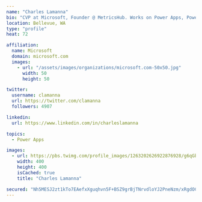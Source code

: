 ```yaml
---
name: "Charles Lamanna"
bio: "CVP at Microsoft, Founder @ MetricsHub. Works on Power Apps, Power Automate, Power Virtual Agent, Common Data Service and Dynamics 365."
location: Bellevue, WA
type: "profile"
heat: 72

affiliation:
  name: Microsoft
  domain: microsoft.com
  images:
    - url: "/assets/images/organizations/microsoft.com-50x50.jpg"
      width: 50
      height: 50

twitter:
  username: clamanna
  url: https://twitter.com/clamanna
  followers: 4907

linkedin:
  url: https://www.linkedin.com/in/charleslamanna

topics:
  - Power Apps

images:
  - url: https://pbs.twimg.com/profile_images/1263202626922876928/g6qGbHZ-_400x400.jpg
    width: 400
    height: 400
    isCached: true
    title: "Charles Lamanna"

secured: "Nh5MESJ2zt1kTo7EAefxXguqhvn5F+BSZ9grBjTNrvdloYJ2PneNzm/xRgdOCq6+8cgLkHpnMjDz35BLJ19oCv/wlswmjTC5gpFmd8QsGjYKo+MgKMnuvxz27E3AuKhnyyb5DZihS4VKPMxMZ2w9zDEj4e9J4wDc7xZXLF6FGFP4QMVvpfhahE38zCAfm4cvKTZeTB8JPYRfCl9y6LMMaU6SfAQJY88MKH3mUg/7Jxav+oXrnMj6wMiu8h9Jsd6vbc8M71JZk0Bhry474EwuoBZT2j+UmYBx9zrMf31H+2fDU713Ae/2acNkQrHpLFK08iqLjLzOM+Cv1hPro/M7aAcvBE6/jfvUYp0DvXmNnZwwpmwjXORP3PJ08O+Pug4Fa1Uknkt22rEw7zGfliSm5raEvWOon9YxL0TyzMOCBaA=;+XbnZ1EEL6tciTQ8nFogJg=="
---
```


